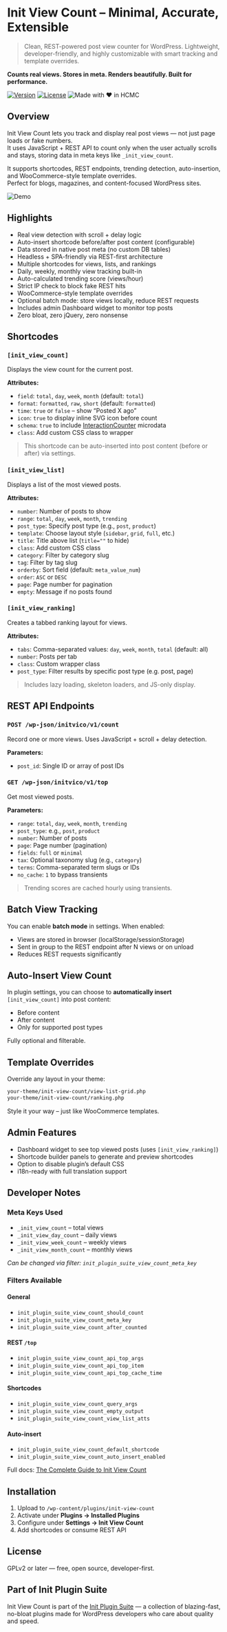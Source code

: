 # Init View Count – Minimal, Accurate, Extensible

> Clean, REST-powered post view counter for WordPress. Lightweight, developer-friendly, and highly customizable with smart tracking and template overrides.

**Counts real views. Stores in meta. Renders beautifully. Built for performance.**

[![Version](https://img.shields.io/badge/stable-v1.11-blue.svg)](https://wordpress.org/plugins/init-view-count/)
[![License](https://img.shields.io/badge/license-GPLv2-blue.svg)](https://www.gnu.org/licenses/gpl-2.0.html)
![Made with ❤️ in HCMC](https://img.shields.io/badge/Made%20with-%E2%9D%A4%EF%B8%8F%20in%20HCMC-blue)

## Overview

Init View Count lets you track and display real post views — not just page loads or fake numbers.  
It uses JavaScript + REST API to count only when the user actually scrolls and stays, storing data in meta keys like `_init_view_count`.

It supports shortcodes, REST endpoints, trending detection, auto-insertion, and WooCommerce-style template overrides.  
Perfect for blogs, magazines, and content-focused WordPress sites.

![Demo](https://inithtml.com/wp-content/uploads/2025/06/Init-View-Count-Ranking-Demo.gif)

## Highlights

- Real view detection with scroll + delay logic
- Auto-insert shortcode before/after post content (configurable)
- Data stored in native post meta (no custom DB tables)
- Headless + SPA-friendly via REST-first architecture
- Multiple shortcodes for views, lists, and rankings
- Daily, weekly, monthly view tracking built-in
- Auto-calculated trending score (views/hour)
- Strict IP check to block fake REST hits
- WooCommerce-style template overrides
- Optional batch mode: store views locally, reduce REST requests
- Includes admin Dashboard widget to monitor top posts
- Zero bloat, zero jQuery, zero nonsense

## Shortcodes

### `[init_view_count]`

Displays the view count for the current post.

**Attributes:**

- `field`: `total`, `day`, `week`, `month` (default: `total`)
- `format`: `formatted`, `raw`, `short` (default: `formatted`)
- `time`: `true` or `false` – show “Posted X ago”
- `icon`: `true` to display inline SVG icon before count
- `schema`: `true` to include [InteractionCounter](https://schema.org/InteractionCounter) microdata
- `class`: Add custom CSS class to wrapper

> This shortcode can be auto-inserted into post content (before or after) via settings.

### `[init_view_list]`

Displays a list of the most viewed posts.

**Attributes:**

- `number`: Number of posts to show
- `range`: `total`, `day`, `week`, `month`, `trending`
- `post_type`: Specify post type (e.g., `post`, `product`)
- `template`: Choose layout style (`sidebar`, `grid`, `full`, etc.)
- `title`: Title above list (`title=""` to hide)
- `class`: Add custom CSS class
- `category`: Filter by category slug
- `tag`: Filter by tag slug
- `orderby`: Sort field (default: `meta_value_num`)
- `order`: `ASC` or `DESC`
- `page`: Page number for pagination
- `empty`: Message if no posts found

### `[init_view_ranking]`

Creates a tabbed ranking layout for views.

**Attributes:**

- `tabs`: Comma-separated values: `day`, `week`, `month`, `total` (default: all)
- `number`: Posts per tab
- `class`: Custom wrapper class
- `post_type`: Filter results by specific post type (e.g. post, page)

> Includes lazy loading, skeleton loaders, and JS-only display.

## REST API Endpoints

### `POST /wp-json/initvico/v1/count`

Record one or more views. Uses JavaScript + scroll + delay detection.

**Parameters:**

- `post_id`: Single ID or array of post IDs

### `GET /wp-json/initvico/v1/top`

Get most viewed posts.

**Parameters:**

- `range`: `total`, `day`, `week`, `month`, `trending`
- `post_type`: e.g., `post`, `product`
- `number`: Number of posts
- `page`: Page number (pagination)
- `fields`: `full` or `minimal`
- `tax`: Optional taxonomy slug (e.g., `category`)
- `terms`: Comma-separated term slugs or IDs
- `no_cache`: `1` to bypass transients

> Trending scores are cached hourly using transients.

## Batch View Tracking

You can enable **batch mode** in settings. When enabled:

- Views are stored in browser (localStorage/sessionStorage)
- Sent in group to the REST endpoint after N views or on unload
- Reduces REST requests significantly

## Auto-Insert View Count

In plugin settings, you can choose to **automatically insert** `[init_view_count]` into post content:

- Before content
- After content
- Only for supported post types

Fully optional and filterable.

## Template Overrides

Override any layout in your theme:

```bash
your-theme/init-view-count/view-list-grid.php
your-theme/init-view-count/ranking.php
```

Style it your way – just like WooCommerce templates.

## Admin Features

- Dashboard widget to see top viewed posts (uses `[init_view_ranking]`)
- Shortcode builder panels to generate and preview shortcodes
- Option to disable plugin’s default CSS
- i18n-ready with full translation support

## Developer Notes

### Meta Keys Used

- `_init_view_count` – total views
- `_init_view_day_count` – daily views
- `_init_view_week_count` – weekly views
- `_init_view_month_count` – monthly views

*Can be changed via filter: `init_plugin_suite_view_count_meta_key`*

### Filters Available

#### General

- `init_plugin_suite_view_count_should_count`
- `init_plugin_suite_view_count_meta_key`
- `init_plugin_suite_view_count_after_counted`

#### REST `/top`

- `init_plugin_suite_view_count_api_top_args`
- `init_plugin_suite_view_count_api_top_item`
- `init_plugin_suite_view_count_api_top_cache_time`

#### Shortcodes

- `init_plugin_suite_view_count_query_args`
- `init_plugin_suite_view_count_empty_output`
- `init_plugin_suite_view_count_view_list_atts`

#### Auto-insert

- `init_plugin_suite_view_count_default_shortcode`
- `init_plugin_suite_view_count_auto_insert_enabled`

Full docs: [The Complete Guide to Init View Count](https://en.inithtml.com/series/the-complete-guide-to-init-view-count/)

## Installation

1. Upload to `/wp-content/plugins/init-view-count`
2. Activate under **Plugins → Installed Plugins**
3. Configure under **Settings → Init View Count**
4. Add shortcodes or consume REST API

## License

GPLv2 or later — free, open source, developer-first.

## Part of Init Plugin Suite

Init View Count is part of the [Init Plugin Suite](https://en.inithtml.com/init-plugin-suite-minimalist-powerful-and-free-wordpress-plugins/) —  a collection of blazing-fast, no-bloat plugins made for WordPress developers who care about quality and speed.
